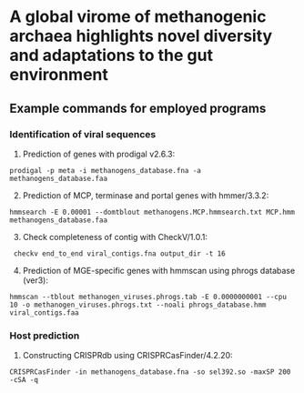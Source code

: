 # A global virome of methanogenic archaea highlights novel diversity and adaptations to the gut environment
## Example commands for employed programs

### Identification of viral sequences
1) Prediction of genes with prodigal v2.6.3:

```prodigal -p meta -i methanogens_database.fna -a methanogens_database.faa```

2) Prediction of MCP, terminase and portal genes with hmmer/3.3.2:

```hmmsearch -E 0.00001 --domtblout methanogens.MCP.hmmsearch.txt MCP.hmm methanogens_database.faa```

3) Check completeness of contig with CheckV/1.0.1:

``` checkv end_to_end viral_contigs.fna output_dir -t 16```

4) Prediction of MGE-specific genes with hmmscan using phrogs database (ver3):

```hmmscan --tblout methanogen_viruses.phrogs.tab -E 0.0000000001 --cpu 10 -o methanogen_viruses.phrogs.txt --noali phrogs_database.hmm viral_contigs.faa```

### Host prediction
1) Constructing CRISPRdb using CRISPRCasFinder/4.2.20:

```CRISPRCasFinder -in methanogens_database.fna -so sel392.so -maxSP 200 -cSA -q```


